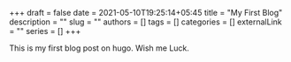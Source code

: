 +++ 
draft = false
date = 2021-05-10T19:25:14+05:45
title = "My First Blog"
description = ""
slug = ""
authors = []
tags = []
categories = []
externalLink = ""
series = []
+++

This is my first blog post on hugo. Wish me Luck.
